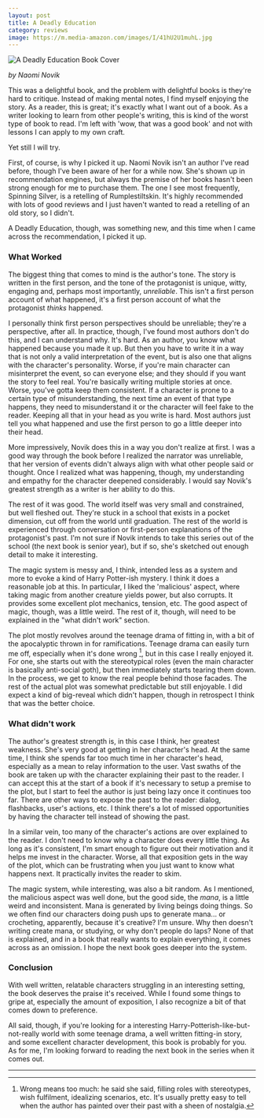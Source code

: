 ```yaml
---
layout: post
title: A Deadly Education
category: reviews
image: https://m.media-amazon.com/images/I/41hU2U1muhL.jpg
---
```


![A Deadly Education Book Cover](https://m.media-amazon.com/images/I/41hU2U1muhL.jpg)

_by Naomi Novik_

<!--start-->

This was a delightful book, and the problem with delightful books is they're hard to critique. Instead of making mental notes, I find myself enjoying the story. As a reader, this is great; it's exactly what I want out of a book. As a writer looking to learn from other people's writing, this is kind of the worst type of book to read. I'm left with 'wow, that was a good book' and not with lessons I can apply to my own craft.

Yet still I will try.

<!--more-->

First, of course, is why I picked it up. Naomi Novik isn't an author I've read before, though I've been aware of her for a while now. She's shown up in recommendation engines, but always the premise of her books hasn't been strong enough for me to purchase them. The one I see most frequently, Spinning Silver, is a retelling of Rumplestiltskin. It's highly recommended with lots of good reviews and I just haven't wanted to read a retelling of an old story, so I didn't. 

A Deadly Education, though, was something new, and this time when I came across the recommendation, I picked it up.

### What Worked

The biggest thing that comes to mind is the author's tone. The story is written in the first person, and the tone of the protagonist is unique, witty, engaging and, perhaps most importantly, _unreliable_. This isn't a first person account of what happened, it's a first person account of what the protagonist _thinks_ happened. 

I personally think first person perspectives should be unreliable; they're a perspective, after all. In practice, though, I've found most authors don't do this, and I can understand why. It's hard. As an author, you know what happened because you made it up. But then you have to write it in a way that is not only a valid interpretation of the event, but is also one that aligns with the character's personality. Worse, if you're main character can misinterpret the event, so can everyone else; and they should if you want the story to feel real. You're basically writing multiple stories at once. Worse, you've gotta keep them consistent. If a character is prone to a certain type of misunderstanding, the next time an event of that type happens, they need to misunderstand it or the character will feel fake to the reader. Keeping all that in your head as you write is hard. Most authors just tell you what happened and use the first person to go a little deeper into their head.

More impressively, Novik does this in a way you don't realize at first. I was a good way through the book before I realized the narrator was unreliable, that her version of events didn't always align with what other people said or thought. Once I realized what was happening, though, my understanding and empathy for the character deepened considerably. I would say Novik's greatest strength as a writer is her ability to do this.

The rest of it was good. The world itself was very small and constrained, but well fleshed out. They're stuck in a school that exists in a pocket dimension, cut off from the world until graduation. The rest of the world is experienced through conversation or first-person explanations of the protagonist's past. I'm not sure if Novik intends to take this series out of the school (the next book is senior year), but if so, she's sketched out enough detail to make it interesting.

The magic system is messy and, I think, intended less as a system and more to evoke a kind of Harry Potter-ish mystery. I think it does a reasonable job at this. In particular, I liked the 'malicious' aspect, where taking magic from another creature yields power, but also corrupts. It provides some excellent plot mechanics, tension, etc. The good aspect of magic, though, was a little weird. The rest of it, though, will need to be explained in the "what didn't work" section.

The plot mostly revolves around the teenage drama of fitting in, with a bit of the apocalyptic thrown in for ramifications. Teenage drama can easily turn me off, especially when it's done wrong [^1], but in this case I really enjoyed it. For one, she starts out with the stereotypical roles (even the main character is basically anti-social goth), but then immediately starts tearing them down. In the process, we get to know the real people behind those facades. The rest of the actual plot was somewhat predictable but still enjoyable. I did expect a kind of big-reveal which didn't happen, though in retrospect I think that was the better choice. 

### What didn't work

The author's greatest strength is, in this case I think, her greatest weakness. She's very good at getting in her character's head. At the same time, I think she spends far too much time in her character's head, especially as a mean to relay information to the user. Vast swaths of the book are taken up with the character explaining their past to the reader. I can accept this at the start of a book if it's necessary to setup a premise to the plot, but I start to feel the author is just being lazy once it continues too far. There are other ways to expose the past to the reader: dialog, flashbacks, user's actions, etc. I think there's a lot of missed opportunities by having the character tell instead of showing the past.

In a similar vein, too many of the character's actions are over explained to the reader. I don't need to know why a character does every little thing. As long as it's consistent, I'm smart enough to figure out their motivation and it helps me invest in the character. Worse, all that exposition gets in the way of the plot, which can be frustrating when you just want to know what happens next. It practically invites the reader to skim.

The magic system, while interesting, was also a bit random. As I mentioned, the malicious aspect was well done, but the good side, the _mana_, is a little weird and inconsistent. Mana is generated by living beings doing things. So we often find our characters doing push ups to generate mana... or crocheting, apparently, because it's creative? I'm unsure. Why then doesn't writing create mana, or studying, or why don't people do laps? None of that is explained, and in a book that really wants to explain everything, it comes across as an omission. I hope the next book goes deeper into the system.

### Conclusion

With well written, relatable characters struggling in an interesting setting, the book deserves the praise it's received. While I found some things to gripe at, especially the amount of exposition, I also recognize a bit of that comes down to preference. 

All said, though, if you're looking for a interesting Harry-Potterish-like-but-not-really world with some teenage drama, a well written fitting-in story, and some excellent character development, this book is probably for you. As for me, I'm looking forward to reading the next book in the series when it comes out.

---


[^1]: Wrong means too much: he said she said, filling roles with stereotypes, wish fulfilment, idealizing scenarios, etc. It's usually pretty easy to tell when the author has painted over their past with a sheen of nostalgia.

